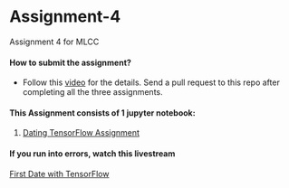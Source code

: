 # Assignment-4

Assignment 4 for MLCC

#### How to submit the assignment?

- Follow this [video](https://www.youtube.com/watch?v=Jlhf9eY_0N0) for the details. Send a pull request to this repo after completing all the three assignments.

#### This Assignment consists of 1 jupyter notebook:

1. [Dating TensorFlow Assignment](https://bit.ly/1st_date_with_tf)

#### If you run into errors, watch this livestream

[First Date with TensorFlow](https://www.youtube.com/watch?v=wezrUxt8EN8)

